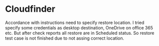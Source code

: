 # Cloudfinder
Accordance with instructions need to specify restore location.
I tried specify some credentials as desktop destination, OneDrive on office 365 etc.
But after check reports all restore are in Scheduled status.
So restore test case is not finished due to not assing correct location.
